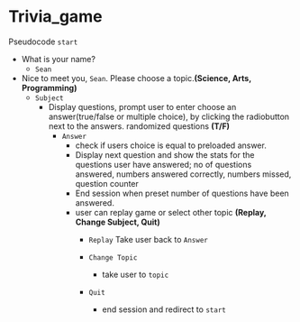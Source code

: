 # Trivia_game
Pseudocode
`start`
- What is your name?
  - `Sean`
- Nice to meet you, `Sean`. Please choose a topic.**(Science, Arts, Programming)**
    - `Subject`
        -  Display questions, prompt user to enter choose an answer(true/false or multiple choice), by clicking the radiobutton next to the answers. randomized questions **(T/F)**
            - `Answer`
                - check if users choice is equal to preloaded answer.
                - Display next question and show the stats for the questions user have answered;
                no of questions answered, numbers answered correctly, numbers missed, question counter
                - End session when preset number of questions have been answered.
                - user can replay game or select other topic
                 **(Replay, Change Subject, Quit)**
                    - `Replay`
                    Take user back to `Answer`

                    - `Change Topic`
                        - take user to `topic`
                    - `Quit`
                      - end session and redirect to `start`
